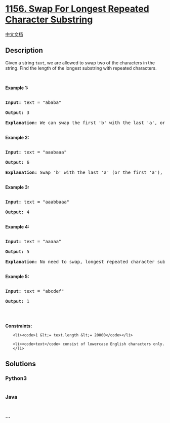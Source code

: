 # [1156. Swap For Longest Repeated Character Substring](https://leetcode.com/problems/swap-for-longest-repeated-character-substring)

[中文文档](/solution/1100-1199/1156.Swap%20For%20Longest%20Repeated%20Character%20Substring/README.md)

## Description

<p>Given a string <code>text</code>, we are allowed to swap two of the characters in the string. Find the length of the longest substring with repeated characters.</p>

<p>&nbsp;</p>

<p><strong>Example 1:</strong></p>

<pre>

<strong>Input:</strong> text = &quot;ababa&quot;

<strong>Output:</strong> 3

<strong>Explanation:</strong> We can swap the first &#39;b&#39; with the last &#39;a&#39;, or the last &#39;b&#39; with the first &#39;a&#39;. Then, the longest repeated character substring is &quot;aaa&quot;, which its length is 3.

</pre>

<p><strong>Example 2:</strong></p>

<pre>

<strong>Input:</strong> text = &quot;aaabaaa&quot;

<strong>Output:</strong> 6

<strong>Explanation:</strong> Swap &#39;b&#39; with the last &#39;a&#39; (or the first &#39;a&#39;), and we get longest repeated character substring &quot;aaaaaa&quot;, which its length is 6.

</pre>

<p><strong>Example 3:</strong></p>

<pre>

<strong>Input:</strong> text = &quot;aaabbaaa&quot;

<strong>Output:</strong> 4

</pre>

<p><strong>Example 4:</strong></p>

<pre>

<strong>Input:</strong> text = &quot;aaaaa&quot;

<strong>Output:</strong> 5

<strong>Explanation:</strong> No need to swap, longest repeated character substring is &quot;aaaaa&quot;, length is 5.

</pre>

<p><strong>Example 5:</strong></p>

<pre>

<strong>Input:</strong> text = &quot;abcdef&quot;

<strong>Output:</strong> 1

</pre>

<p>&nbsp;</p>

<p><strong>Constraints:</strong></p>

<ul>

    <li><code>1 &lt;= text.length &lt;= 20000</code></li>

    <li><code>text</code> consist of lowercase English characters only.</li>

</ul>

## Solutions

<!-- tabs:start -->

### **Python3**

```python

```

### **Java**

```java

```

### **...**

```

```

<!-- tabs:end -->
